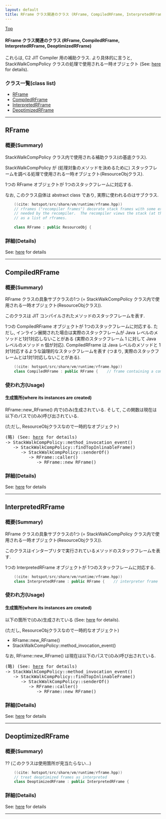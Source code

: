 ```yaml
---
layout: default
title: RFrame クラス関連のクラス (RFrame, CompiledRFrame, InterpretedRFrame, DeoptimizedRFrame)
---
```

[Top](../index.html)

#### RFrame クラス関連のクラス (RFrame, CompiledRFrame, InterpretedRFrame, DeoptimizedRFrame)

これらは, C2 JIT Compiler 用の補助クラス.
より具体的に言うと, StackWalkCompPolicy クラスの処理で使用される一時オブジェクト (See: [here](no34200pY.html) for details).


### クラス一覧(class list)

  * [RFrame](#no49jMcPts)
  * [CompiledRFrame](#noYZ4n4Cmd)
  * [InterpretedRFrame](#no6oJG9vWV)
  * [DeoptimizedRFrame](#no8F9_lWCC)


---
## <a name="no49jMcPts" id="no49jMcPts">RFrame</a>

### 概要(Summary)
StackWalkCompPolicy クラス内で使用される補助クラス(の基底クラス).

StackWalkCompPolicy が (処理対象のメソッドを決めるために) 
スタックフレームを調べる処理で使用される一時オブジェクト(ResourceObjクラス).

1つの RFrame オブジェクトが 1つのスタックフレームに対応する.

なお, このクラス自体は abstract class であり, 実際に使われるのはサブクラス.


```cpp
    ((cite: hotspot/src/share/vm/runtime/rframe.hpp))
    // rframes ("recompiler frames") decorate stack frames with some extra information
    // needed by the recompiler.  The recompiler views the stack (at the time of recompilation)
    // as a list of rframes.
    
    class RFrame : public ResourceObj {
```




### 詳細(Details)
See: [here](../doxygen/classRFrame.html) for details

---
## <a name="noYZ4n4Cmd" id="noYZ4n4Cmd">CompiledRFrame</a>

### 概要(Summary)
RFrame クラスの具象サブクラスの1つ 
(= StackWalkCompPolicy クラス内で使用される一時オブジェクト(ResourceObjクラス)).

このクラスは JIT コンパイルされたメソッドのスタックフレームを表す.

1つの CompiledRFrame オブジェクトが 1つのスタックフレームに対応する.
ただし, インライン展開された場合は実際のスタックフレームが Java レベルのメソッドと1対1対応しないことがある
(実際のスタックフレーム 1 に対して Java レベルのメソッド n 個が対応).
CompiledRFrame は Java レベルのメソッドと 1対1対応するような論理的なスタックフレームを表す
(つまり, 実際のスタックフレームとは1対1対応しないことがある).


```cpp
    ((cite: hotspot/src/share/vm/runtime/rframe.hpp))
    class CompiledRFrame : public RFrame {    // frame containing a compiled method
```

### 使われ方(Usage)
#### 生成箇所(where its instances are created)
RFrame::new_RFrame() 内で(のみ)生成されている.
そして, この関数は現在は以下のパスで(のみ)呼び出されている.

(ただし, ResourceObjクラスなので一時的なオブジェクト)

<div class="flow-abst"><pre>
(略) (See: <a href="no34200pY.html">here</a> for details)
-&gt; StackWalkCompPolicy::method_invocation_event()
   -&gt; StackWalkCompPolicy::findTopInlinableFrame()
      -&gt; StackWalkCompPolicy::senderOf()
         -&gt; RFrame::caller()
            -&gt; RFrame::new_RFrame()
</pre></div>




### 詳細(Details)
See: [here](../doxygen/classCompiledRFrame.html) for details

---
## <a name="no6oJG9vWV" id="no6oJG9vWV">InterpretedRFrame</a>

### 概要(Summary)
RFrame クラスの具象サブクラスの1つ
(= StackWalkCompPolicy クラス内で使用される一時オブジェクト(ResourceObjクラス)).

このクラスはインタープリタで実行されているメソッドのスタックフレームを表す.

1つの InterpretedRFrame オブジェクトが 1つのスタックフレームに対応する.


```cpp
    ((cite: hotspot/src/share/vm/runtime/rframe.hpp))
    class InterpretedRFrame : public RFrame {    // interpreter frame
```

### 使われ方(Usage)
#### 生成箇所(where its instances are created)
以下の箇所で(のみ)生成されている (See: [here](no34200pY.html) for details).

(ただし, ResourceObjクラスなので一時的なオブジェクト)

* RFrame::new_RFrame()
* StackWalkCompPolicy::method_invocation_event()

なお, RFrame::new_RFrame() は現在は以下のパスで(のみ)呼び出されている.

<div class="flow-abst"><pre>
(略) (See: <a href="no34200pY.html">here</a> for details)
-&gt; StackWalkCompPolicy::method_invocation_event()
   -&gt; StackWalkCompPolicy::findTopInlinableFrame()
      -&gt; StackWalkCompPolicy::senderOf()
         -&gt; RFrame::caller()
            -&gt; RFrame::new_RFrame()
</pre></div>




### 詳細(Details)
See: [here](../doxygen/classInterpretedRFrame.html) for details

---
## <a name="no8F9_lWCC" id="no8F9_lWCC">DeoptimizedRFrame</a>

### 概要(Summary)
?? (このクラスは使用箇所が見当たらない...)


```cpp
    ((cite: hotspot/src/share/vm/runtime/rframe.hpp))
    // treat deoptimized frames as interpreted
    class DeoptimizedRFrame : public InterpretedRFrame {
```




### 詳細(Details)
See: [here](../doxygen/classDeoptimizedRFrame.html) for details

---
